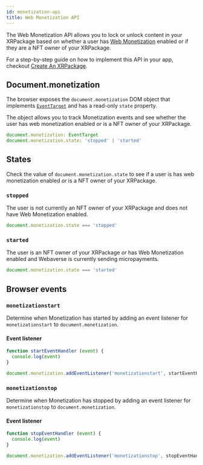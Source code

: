 ```yaml
---
id: monetization-api
title: Web Monetization API
---
```


The Web Monetization API allows you to lock or unlock content in your XRPackage based on whether a user has [Web Monetization](https://webmonetization.org/) enabled or if they are a NFT owner of your XRPackage.

For a step-by-step guide on how to implement this API in your app, checkout [Create An XRPackage](./creating-an-xrpk.md).

## Document.monetization

The browser exposes the `document.monetization` DOM object that implements
[`EventTarget`](https://developer.mozilla.org/en-US/docs/Web/API/EventTarget)
and has a read-only `state` property.

The object allows you to track Monetization events and see whether the user has web monetization enabled *or* is a NFT owner of your XRPackage.

```js
document.monetization: EventTarget
document.monetization.state: 'stopped' | 'started'
```

## States

Check the value of `document.monetization.state` to see if a user is has web monetization enabled *or* is a NFT owner of your XRPackage.

### `stopped`

The user is not currently an NFT owner of your XRPackage and does not have Web Monetization enabled.

```js
document.monetization.state === 'stopped'
```

### `started`

The user is an NFT owner of your XRPackage *or* has Web Monetization enabled and Webaverse is currently sending micropayments.

```js
document.monetization.state === 'started'
```

## Browser events


### `monetizationstart`

Determine when Monetization has started by adding an event
listener for `monetizationstart` to `document.monetization`.

#### Event listener

```js
function startEventHandler (event) {
  console.log(event)
}

document.monetization.addEventListener('monetizationstart', startEventHandler)
```

### `monetizationstop`

Determine when Monetization has stopped by adding an event listener for
`monetizationstop` to `document.monetization`.

#### Event listener

```js
function stopEventHandler (event) {
  console.log(event)
}

document.monetization.addEventListener('monetizationstop', stopEventHandler)
```
